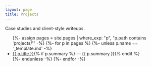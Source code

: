 ```yaml
---
layout: page
title: Projects
---
```


Case studies and client-style writeups.

<ul>
{%- assign pages = site.pages | where_exp: "p", "p.path contains 'projects/'" -%}
{%- for p in pages %}
  {%- unless p.name == '_template.md' -%}
  <li><a href="{{ p.url | relative_url }}">{{ p.title }}</a>{% if p.summary %} — {{ p.summary }}{% endif %}</li>
  {%- endunless -%}
{%- endfor -%}
</ul>
